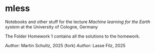 # mless
Notebooks and other stuff for the lecture _Machine learning for the Earth system_ at the University of Cologne, Germany

The Folder Homework 1 contains all the solutions to the homework.

_Author:_ Martin Schultz, 2025 (fork)
_Author:_ Lasse Filz, 2025

